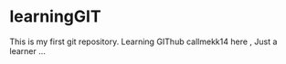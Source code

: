 # learningGIT
This is my first git repository. Learning GIThub
callmekk14 here , Just a learner ...
